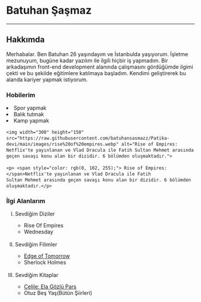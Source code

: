 
<!-- Başlık -->
<h1> Batuhan Şaşmaz </h1>
<hr>

<!-- Hakkımda - açıklamasıyla bilrlikte oluşturuldu -->
<h2> Hakkımda</h2>

<p> Merhabalar. Ben Batuhan 26 yaşındayım ve İstanbulda yaşıyorum. İşletme mezunuyum, bugüne kadar yazılım ile ilgili hiçbir iş yapmadım. Bir arkadaşımın front-end development alanında çalışmasını gördüğümde ilgimi çekti ve bu şekilde eğitimlere katılmaya başladım. Kendimi geliştirerek bu alanda kariyer yapmak istiyorum. </p>

<h3>  Hobilerim </h3>

<li> Spor yapmak </li>
<li> Balık tutmak </li>
<li> Kamp yapmak </li>



    <img width="300" height="150" src="https://raw.githubusercontent.com/batuhansasmazz/Patika-devi/main/images/rise%20of%20empires.webp" alt="Rise of Empires: Netflix'te yayınlanan ve Vlad Dracula ile Fatih Sultan Mehmet arasında geçen savaşı konu alan bir dizidir. 6 bölümden oluşmaktadır.">

    <p> <span style="color: rgb(0, 102, 255);"> Rise of Empires: </span>Netflix'te yayınlanan ve Vlad Dracula ile Fatih 
    Sultan Mehmet arasında geçen savaşı konu alan bir dizidir. 6 bölümden oluşmaktadır.</p>
    



<div>
<h3> İlgi Alanlarım </h3>

<ol type="I">
    <li> Sevdiğim Diziler </li>
        <ul>
            <li>Rise Of Empires</li>
            <li>Wednesday</li>
        </ul>
<br>
    <li> Sevdiğim Filimler </li>
        <ul>
            <li> <a href="https://www.imdb.com/title/tt1631867/?ref_=tt_rt" target="_blank"> Edge of Tomorrow </a> </li>
            <li> Sherlock Holmes</li>
        </ul>
<br>
    <li> Sevdiğim Kitaplar </li>
        <ul>
            <li> <a href="https://www.goodreads.com/book/show/29893495-ela-g-zl-pars-celile?from_search=true&from_srp=true&qid=cGQ1UEk3D4&rank=1" target="_blank"> Celile: Ela Gözlü Pars </a></li>
            <li> Otuz Beş Yaş(Bütün Şiirleri)</li>
        </ul>
</ol>
        
</div>
